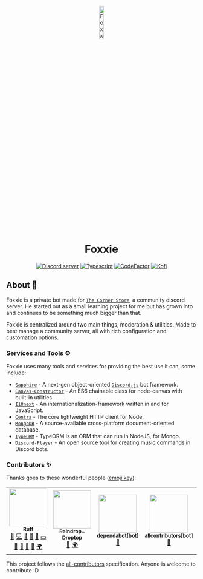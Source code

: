 <div align="center">

<img src="https://avatars.githubusercontent.com/u/84743025?s=200&v=4" width="15%" alt="Foxxie's old avatar"></br>
# Foxxie

[![Discord server](https://img.shields.io/discord/761512748898844702?color=5865F2&logo=discord&logoColor=white)](https://ruff.cafe/community)
[![Typescript](https://img.shields.io/badge/TypeScript-007ACC?logo=typescript&logoColor=white)](https://www.typescriptlang.org)
[![CodeFactor](https://www.codefactor.io/repository/github/foxxiebot/foxxie/badge)](https://www.codefactor.io/repository/github/foxxiebot/foxxie)
[![Kofi](https://img.shields.io/badge/Ko--fi-F16061?logo=ko-fi&logoColor=white)](https://ko-fi.com/ruffpuff)

</div>

## About 🦊
Foxxie is a private bot made for [`The Corner Store`], a community discord server. He started out as a small learning project for me but has grown into and continues to be something much bigger than that.

Foxxie is centralized around two main things, moderation & utilities. Made to best manage a community server, all with rich configuration and customation options.

### Services and Tools ⚙️
Foxxie uses many tools and services for providing the best use it can, some include:
- [`Sapphire`] - A next-gen object-oriented [`Discord.js`] bot framework.
- [`Canvas-Constructor`] - An ES6 chainable class for node-canvas with built-in utilities.
- [`I18next`] - An internationalization-framework written in and for JavaScript.
- [`Centra`] - The core lightweight HTTP client for Node.
- [`MongoDB`] - A source-available cross-platform document-oriented database.
- [`TypeORM`] - TypeORM is an ORM that can run in NodeJS, for Mongo.
- [`Discord-Player`] - An open source tool for creating music commands in Discord bots.

<!----------------- LINKS --------------->

[`Sapphire`]: https://www.sapphirejs.dev
[`The Corner Store`]: https://ruff.cafe/community
[`Centra`]: https://www.npmjs.com/package/centra
[`Discord.js`]: https://discord.js.org/#/
[`I18next`]: https://www.i18next.com
[`Canvas-Constructor`]: https://canvasconstructor.js.org
[`MongoDB`]: https://www.mongodb.com/
[`TypeORM`]: http://typeorm.delightful.studio
[`Discord-Player`]: https://github.com/Androz2091/discord-player

### Contributors ✨

Thanks goes to these wonderful people ([emoji key](https://allcontributors.org/docs/en/emoji-key)):

<!-- ALL-CONTRIBUTORS-LIST:START - Do not remove or modify this section -->
<!-- prettier-ignore-start -->
<!-- markdownlint-disable -->
<table>
  <tr>
    <td align="center"><a href="https://github.com/Ruffpuff1"><img src="https://avatars.githubusercontent.com/u/73779441?v=4?s=100" width="100px;" alt=""/><br /><sub><b>Ruff</b></sub></a><br /><a href="https://github.com/FoxxieBot/Foxxie/issues?q=author%3ARuffpuff1" title="Bug reports">🐛</a> <a href="https://github.com/FoxxieBot/Foxxie/commits?author=Ruffpuff1" title="Code">💻</a> <a href="#data-Ruffpuff1" title="Data">🔣</a> <a href="https://github.com/FoxxieBot/Foxxie/commits?author=Ruffpuff1" title="Documentation">📖</a> <a href="#design-Ruffpuff1" title="Design">🎨</a> <a href="#financial-Ruffpuff1" title="Financial">💵</a> <a href="#ideas-Ruffpuff1" title="Ideas, Planning, & Feedback">🤔</a> <a href="#maintenance-Ruffpuff1" title="Maintenance">🚧</a> <a href="#projectManagement-Ruffpuff1" title="Project Management">📆</a> <a href="https://github.com/FoxxieBot/Foxxie/pulls?q=is%3Apr+reviewed-by%3ARuffpuff1" title="Reviewed Pull Requests">👀</a> <a href="#translation-Ruffpuff1" title="Translation">🌍</a></td>
    <td align="center"><a href="https://github.com/Raindrop-Droptop"><img src="https://avatars.githubusercontent.com/u/81828616?v=4?s=100" width="100px;" alt=""/><br /><sub><b>Raindrop-Droptop</b></sub></a><br /><a href="#ideas-Raindrop-Droptop" title="Ideas, Planning, & Feedback">🤔</a> <a href="#translation-Raindrop-Droptop" title="Translation">🌍</a></td>
    <td align="center"><a href="https://github.com/apps/dependabot"><img src="https://avatars.githubusercontent.com/in/29110?v=4?s=100" width="100px;" alt=""/><br /><sub><b>dependabot[bot]</b></sub></a><br /><a href="#maintenance-dependabot[bot]" title="Maintenance">🚧</a></td>
    <td align="center"><a href="https://github.com/apps/allcontributors"><img src="https://avatars.githubusercontent.com/in/23186?v=4?s=100" width="100px;" alt=""/><br /><sub><b>allcontributors[bot]</b></sub></a><br /><a href="https://github.com/FoxxieBot/Foxxie/commits?author=allcontributors[bot]" title="Documentation">📖</a></td>
    <td align="center"><a href="https://www.codefactor.io"><img src="https://avatars.githubusercontent.com/u/13309880?v=4?s=100" width="100px;" alt=""/><br /><sub><b>Automated code reviews</b></sub></a><br /><a href="https://github.com/FoxxieBot/Foxxie/issues?q=author%3Acode-factor" title="Bug reports">🐛</a></td>
  </tr>
</table>

<!-- markdownlint-restore -->
<!-- prettier-ignore-end -->

<!-- ALL-CONTRIBUTORS-LIST:END -->

This project follows the [all-contributors](https://github.com/all-contributors/all-contributors) specification. Anyone is welcome to contribute :D